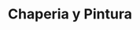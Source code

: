 ---
title: "Chaperia y Pintura"
url: /municipio-el-alto/chaperia-y-pintura/
shop: reparación de automóviles
---